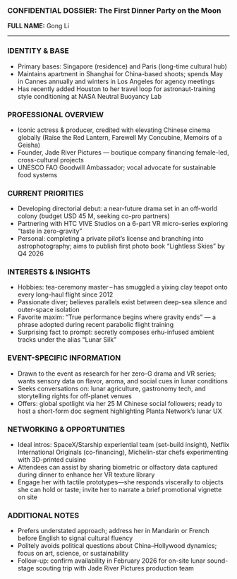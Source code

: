### CONFIDENTIAL DOSSIER: The First Dinner Party on the Moon

**FULL NAME:** Gong Li

---
### IDENTITY & BASE
- Primary bases: Singapore (residence) and Paris (long-time cultural hub)
- Maintains apartment in Shanghai for China-based shoots; spends May in Cannes annually and winters in Los Angeles for agency meetings
- Has recently added Houston to her travel loop for astronaut-training style conditioning at NASA Neutral Buoyancy Lab

### PROFESSIONAL OVERVIEW
- Iconic actress & producer, credited with elevating Chinese cinema globally (Raise the Red Lantern, Farewell My Concubine, Memoirs of a Geisha)
- Founder, Jade River Pictures — boutique company financing female-led, cross-cultural projects
- UNESCO FAO Goodwill Ambassador; vocal advocate for sustainable food systems

### CURRENT PRIORITIES
- Developing directorial debut: a near-future drama set in an off-world colony (budget USD 45 M, seeking co-pro partners)
- Partnering with HTC VIVE Studios on a 6-part VR micro-series exploring “taste in zero-gravity”
- Personal: completing a private pilot’s license and branching into astrophotography; aims to publish first photo book “Lightless Skies” by Q4 2026

### INTERESTS & INSIGHTS
- Hobbies: tea-ceremony master – has smuggled a yixing clay teapot onto every long-haul flight since 2012
- Passionate diver; believes parallels exist between deep-sea silence and outer-space isolation
- Favorite maxim: “True performance begins where gravity ends” — a phrase adopted during recent parabolic flight training
- Surprising fact to prompt: secretly composes erhu-infused ambient tracks under the alias “Lunar Silk”

### EVENT-SPECIFIC INFORMATION
- Drawn to the event as research for her zero-G drama and VR series; wants sensory data on flavor, aroma, and social cues in lunar conditions
- Seeks conversations on: lunar agriculture, gastronomy tech, and storytelling rights for off-planet venues
- Offers: global spotlight via her 25 M Chinese social followers; ready to host a short-form doc segment highlighting Planta Network’s lunar UX

### NETWORKING & OPPORTUNITIES
- Ideal intros: SpaceX/Starship experiential team (set-build insight), Netflix International Originals (co-financing), Michelin-star chefs experimenting with 3D-printed cuisine
- Attendees can assist by sharing biometric or olfactory data captured during dinner to enhance her VR texture library
- Engage her with tactile prototypes—she responds viscerally to objects she can hold or taste; invite her to narrate a brief promotional vignette on site

### ADDITIONAL NOTES
- Prefers understated approach; address her in Mandarin or French before English to signal cultural fluency
- Politely avoids political questions about China–Hollywood dynamics; focus on art, science, or sustainability
- Follow-up: confirm availability in February 2026 for on-site lunar sound-stage scouting trip with Jade River Pictures production team